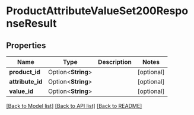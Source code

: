 # ProductAttributeValueSet200ResponseResult

## Properties

Name | Type | Description | Notes
------------ | ------------- | ------------- | -------------
**product_id** | Option<**String**> |  | [optional]
**attribute_id** | Option<**String**> |  | [optional]
**value_id** | Option<**String**> |  | [optional]

[[Back to Model list]](../README.md#documentation-for-models) [[Back to API list]](../README.md#documentation-for-api-endpoints) [[Back to README]](../README.md)


